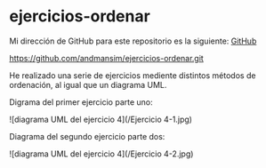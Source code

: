 # ejercicios-ordenar
Mi dirección de GitHub para este repositorio es la siguiente: [GitHub](https://github.com/andmansim/ejercicios-ordenar.git)

https://github.com/andmansim/ejercicios-ordenar.git

He realizado una serie de ejercicios mediente distintos métodos de ordenación, al igual que un diagrama UML.

Digrama del primer ejercicio parte uno:

![diagrama UML del ejercicio 4](/Ejercicio 4-1.jpg)

Diagrama del segundo ejercicio parte dos:

![diagrama UML del ejercicio 4](/Ejercicio 4-2.jpg)
